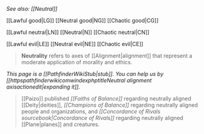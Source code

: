 *See also: [[Neutral]]*



[[Lawful good|LG]]
[[Neutral good|NG]]
[[Chaotic good|CG]]


[[Lawful neutral|LN]]
[[Neutral|N]]
[[Chaotic neutral|CN]]


[[Lawful evil|LE]]
[[Neutral evil|NE]]
[[Chaotic evil|CE]]


> **Neutrality** refers to axes of [[Alignment|alignment]] that represent a moderate application of morality and ethics.



*This page is a [[PathfinderWikiStub|stub]]. You can help us by [[httpspathfinderwikicomwindexphptitleNeutral alignment axisactionedit|expanding it]].*


> [[Paizo]] published *[[Faiths of Balance]]* regarding neutrally aligned [[Deity|deities]], *[[Champions of Balance]]* regarding neutrally aligned people and organizations, and *[[Concordance of Rivals sourcebook|Concordance of Rivals]]* regarding neutrally aligned [[Plane|planes]] and creatures.







